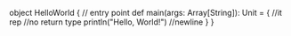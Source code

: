 object HelloWorld {  // entry point 
  def main(args: Array[String]): Unit = { //it rep //no return type
    println("Hello, World!") //newline
  }
}
